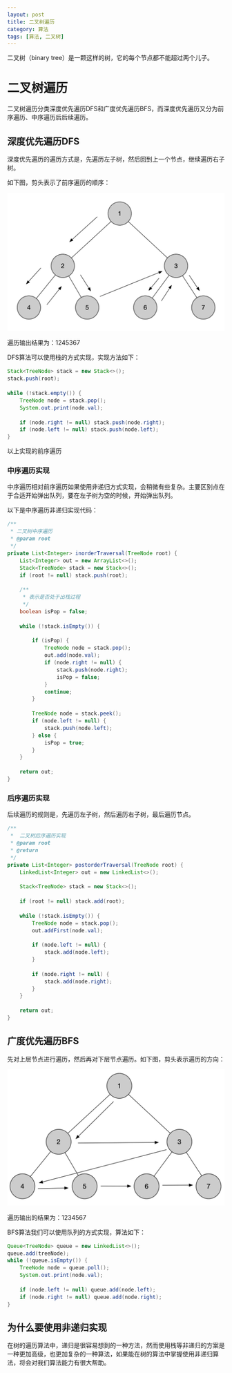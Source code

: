 ```yaml
---
layout: post
title: 二叉树遍历
category: 算法
tags: [算法, 二叉树]
---
```


二叉树（binary tree）是一颗这样的树，它的每个节点都不能超过两个儿子。
# 二叉树遍历

二叉树遍历分类深度优先遍历DFS和广度优先遍历BFS，而深度优先遍历又分为前序遍历、中序遍历后后续遍历。

<!--more-->

## 深度优先遍历DFS

深度优先遍历的遍历方式是，先遍历左子树，然后回到上一个节点，继续遍历右子树。

如下图，剪头表示了前序遍历的顺序：

<img src="/images/binary-tree-dfs.webp" alt="深度优先遍历" style="zoom:50%;" />

遍历输出结果为：1245367

DFS算法可以使用栈的方式实现，实现方法如下：

```java
Stack<TreeNode> stack = new Stack<>();
stack.push(root);

while (!stack.empty()) {
    TreeNode node = stack.pop();
    System.out.print(node.val);

    if (node.right != null) stack.push(node.right);
    if (node.left != null) stack.push(node.left);
}
```

以上实现的前序遍历

### 中序遍历实现

中序遍历相对前序遍历如果使用非递归方式实现，会稍微有些复杂。主要区别点在于合适开始弹出队列，要在左子树为空的时候，开始弹出队列。

以下是中序遍历非递归实现代码：

```java
/**
 * 二叉树中序遍历
 * @param root
 */
private List<Integer> inorderTraversal(TreeNode root) {
    List<Integer> out = new ArrayList<>();
    Stack<TreeNode> stack = new Stack<>();
    if (root != null) stack.push(root);

    /**
     * 表示是否处于出栈过程
     */
    boolean isPop = false;

    while (!stack.isEmpty()) {

        if (isPop) {
            TreeNode node = stack.pop();
            out.add(node.val);
            if (node.right != null) {
                stack.push(node.right);
                isPop = false;
            }
            continue;
        }

        TreeNode node = stack.peek();
        if (node.left != null) {
            stack.push(node.left);
        } else {
            isPop = true;
        }
    }

    return out;
}
```



### 后序遍历实现

后续遍历的规则是，先遍历左子树，然后遍历右子树，最后遍历节点。

```java
/**
 *  二叉树后序遍历实现
 * @param root
 * @return
 */
private List<Integer> postorderTraversal(TreeNode root) {
    LinkedList<Integer> out = new LinkedList<>();

    Stack<TreeNode> stack = new Stack<>();

    if (root != null) stack.add(root);

    while (!stack.isEmpty()) {
        TreeNode node = stack.pop();
        out.addFirst(node.val);

        if (node.left != null) {
            stack.add(node.left);
        }

        if (node.right != null) {
            stack.add(node.right);
        }
    }

    return out;
}
```





## 广度优先遍历BFS

先对上层节点进行遍历，然后再对下层节点遍历。如下图，剪头表示遍历的方向：

<img src="/images/binary-tree-bfs.webp" alt="广度优先遍历" style="zoom:50%;" />

遍历输出的结果为：1234567

BFS算法我们可以使用队列的方式实现，算法如下：

```java
Queue<TreeNode> queue = new LinkedList<>();
queue.add(treeNode);
while (!queue.isEmpty()) {
    TreeNode node = queue.poll();
    System.out.print(node.val);

    if (node.left != null) queue.add(node.left);
    if (node.right != null) queue.add(node.right);
}
```



## 为什么要使用非递归实现

在树的遍历算法中，递归是很容易想到的一种方法，然而使用栈等非递归的方案是一种更加高级，也更加复杂的一种算法，如果能在树的算法中掌握使用非递归算法，将会对我们算法能力有很大帮助。